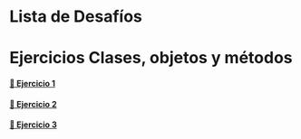 # Lista de Desafíos

# Ejercicios Clases, objetos y métodos



#### [🔗 Ejercicio 1](https://github.com/osobuxs/Tp-4-Rolling-JS/tree/main/Ej1#readme)

#### [🔗 Ejercicio 2](https://github.com/osobuxs/Tp-4-Rolling-JS/tree/main/Ej2#readme)

#### [🔗 Ejercicio 3](https://github.com/osobuxs/Tp-4-Rolling-JS/tree/main/Ej3#readme)







